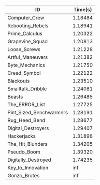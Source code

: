 |ID|Time(s)|
|-|-|
|Computer_Crew|1.18484|
|Rebooting_Rebels|1.18941|
|Prime_Calculus|1.20322|
|Grapevine_Squad|1.20813|
|Loose_Screws|1.21228|
|Artful_Maneuvers|1.21382|
|Byte_Mechanics|1.21750|
|Creed_Symbol|1.22122|
|Blackouts|1.23510|
|Smalltalk_Dribble|1.24081|
|Beasts|1.26485|
|The_ERROR_List|1.27725|
|Pint_Sized_Benchwarmers|1.28191|
|Rug_Heed_Bend|1.28677|
|Digital_Destroyers|1.29407|
|Hackerjacks|1.31898|
|The_Hit_Blunders|1.34205|
|Pseudo_Boom|1.39320|
|Digitally_Destroyed|1.74235|
|Key_to_Innovation|inf|
|Gonzo_Brutes|inf|
